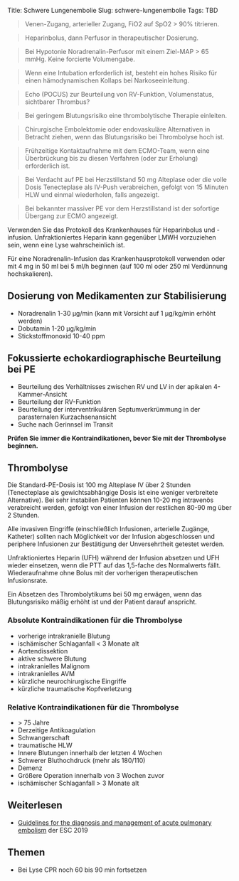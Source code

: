 Title: Schwere Lungenembolie
Slug: schwere-lungenembolie
Tags: TBD

> Venen-Zugang, arterieller Zugang, FiO2 auf SpO2 > 90% titrieren.

> Heparinbolus, dann Perfusor in therapeutischer Dosierung.

> Bei Hypotonie Noradrenalin-Perfusor mit einem Ziel-MAP > 65 mmHg. Keine forcierte Volumengabe.

> Wenn eine Intubation erforderlich ist, besteht ein hohes Risiko für einen hämodynamischen Kollaps bei Narkoseeinleitung.

> Echo (POCUS) zur Beurteilung von RV-Funktion, Volumenstatus, sichtbarer Thrombus?

> Bei geringem Blutungsrisiko eine thrombolytische Therapie einleiten.

> Chirurgische Embolektomie oder endovaskuläre Alternativen in Betracht ziehen, wenn das Blutungsrisiko bei Thrombolyse hoch ist.

> Frühzeitige Kontaktaufnahme mit dem ECMO-Team, wenn eine Überbrückung bis zu diesen Verfahren (oder zur Erholung) erforderlich ist.

> Bei Verdacht auf PE bei Herzstillstand 50 mg Alteplase oder die volle Dosis Tenecteplase als IV-Push verabreichen, gefolgt von 15 Minuten HLW und einmal wiederholen, falls angezeigt.

> Bei bekannter massiver PE vor dem Herzstillstand ist der sofortige Übergang zur ECMO angezeigt.

Verwenden Sie das Protokoll des Krankenhauses für Heparinbolus und -infusion. Unfraktioniertes Heparin kann gegenüber LMWH vorzuziehen sein, wenn eine Lyse wahrscheinlich ist.

Für eine Noradrenalin-Infusion das Krankenhausprotokoll verwenden oder mit 4 mg in 50 ml bei 5 ml/h beginnen (auf 100 ml oder 250 ml Verdünnung hochskalieren).

## Dosierung von Medikamenten zur Stabilisierung

- Noradrenalin 1-30&nbsp;µg/min (kann mit Vorsicht auf 1&nbsp;µg/kg/min erhöht werden)
- Dobutamin 1-20&nbsp;µg/kg/min
- Stickstoffmonoxid 10-40 ppm

## Fokussierte echokardiographische Beurteilung bei PE

- Beurteilung des Verhältnisses zwischen RV und LV in der apikalen 4-Kammer-Ansicht
- Beurteilung der RV-Funktion
- Beurteilung der interventrikulären Septumverkrümmung in der parasternalen Kurzachsenansicht
- Suche nach Gerinnsel im Transit

**Prüfen Sie immer die Kontraindikationen, bevor Sie mit der Thrombolyse beginnen.**

## Thrombolyse

Die Standard-PE-Dosis ist 100 mg Alteplase IV über 2 Stunden (Tenecteplase als gewichtsabhängige Dosis ist eine weniger verbreitete Alternative). Bei sehr instabilen Patienten können 10-20 mg intravenös verabreicht werden, gefolgt von einer Infusion der restlichen 80-90 mg über 2 Stunden.

Alle invasiven Eingriffe (einschließlich Infusionen, arterielle Zugänge, Katheter) sollten nach Möglichkeit vor der Infusion abgeschlossen und periphere Infusionen zur Bestätigung der Unversehrtheit getestet werden.

Unfraktioniertes Heparin (UFH) während der Infusion absetzen und UFH wieder einsetzen, wenn die PTT auf das 1,5-fache des Normalwerts fällt. Wiederaufnahme ohne Bolus mit der vorherigen therapeutischen Infusionsrate.

Ein Absetzen des Thrombolytikums bei 50 mg erwägen, wenn das Blutungsrisiko mäßig erhöht ist und der Patient darauf anspricht.

### Absolute Kontraindikationen für die Thrombolyse

- vorherige intrakranielle Blutung
- ischämischer Schlaganfall < 3 Monate alt
- Aortendissektion
- aktive schwere Blutung
- intrakranielles Malignom
- intrakranielles AVM
- kürzliche neurochirurgische Eingriffe
- kürzliche traumatische Kopfverletzung

### Relative Kontraindikationen für die Thrombolyse

- &gt; 75 Jahre
- Derzeitige Antikoagulation
- Schwangerschaft
- traumatische HLW
- Innere Blutungen innerhalb der letzten 4 Wochen
- Schwerer Bluthochdruck (mehr als 180/110)
- Demenz
- Größere Operation innerhalb von 3 Wochen zuvor
- ischämischer Schlaganfall > 3 Monate alt

## Weiterlesen

- [Guidelines for the diagnosis and management of acute pulmonary embolism](https://doi.org/10.1093/eurheartj/ehz405) der ESC 2019

## Themen

- Bei Lyse CPR noch 60 bis 90 min fortsetzen
